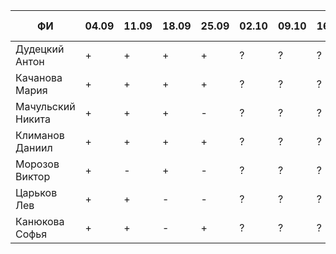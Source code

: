 |          ФИ        |  04.09 |  11.09 |  18.09 |  25.09 |  02.10 |  09.10 |  16.10 | 1 задача |  2 задача |
|--------------------|--------|--------|--------|--------|--------|--------|--------|-----------|-----------|
|  Дудецкий Антон    |   +    |   +    |   +    |   +    |   ?    |   ?    |   ?    |     +     |     +     |
|  Качанова Мария    |   +    |   +    |   +    |   +    |   ?    |   ?    |   ?    |           |           |
|  Мачульский Никита |   +    |   +    |   +    |   -    |   ?    |   ?    |   ?    |           |           |
|  Климанов Даниил   |   +    |   +    |   +    |   +    |   ?    |   ?    |   ?    |     +     |     +     |
|  Морозов Виктор    |   +    |   -    |   +    |   -    |   ?    |   ?    |   ?    |           |           |
|  Царьков Лев       |   +    |   +    |   -    |   -    |   ?    |   ?    |   ?    |           |           |
|  Канюкова Софья    |   +    |   +    |   -    |   +    |   ?    |   ?    |   ?    |           |           |
